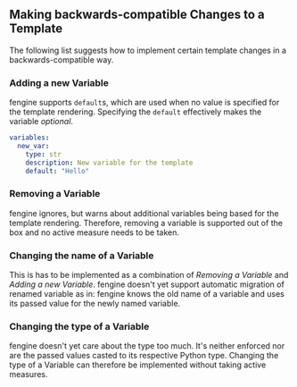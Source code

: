 ## Making backwards-compatible Changes to a Template

The following list suggests how to implement certain template changes in a backwards-compatible way.

### Adding a new Variable

fengine supports `default`s, which are used when no value is specified for the template rendering.
Specifying the `default` effectively makes the variable *optional*.

```yaml
variables:
  new_var:
    type: str
    description: New variable for the template
    default: "Hello"
```

### Removing a Variable

fengine ignores, but warns about additional variables being based for the template rendering.
Therefore, removing a variable is supported out of the box and no active measure needs to be taken.

### Changing the name of a Variable

This is has to be implemented as a combination of *Removing a Variable* and *Adding a new Variable*.
fengine doesn't yet support automatic migration of renamed variable as in: fengine knows the old name
of a variable and uses its passed value for the newly named variable.

### Changing the type of a Variable

fengine doesn't yet care about the type too much. It's neither enforced nor are the passed values
casted to its respective Python type.
Changing the type of a Variable can therefore be implemented without taking active measures.
